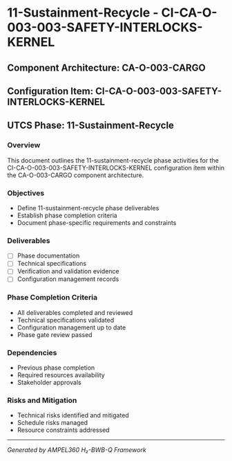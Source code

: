 # 11-Sustainment-Recycle - CI-CA-O-003-003-SAFETY-INTERLOCKS-KERNEL

## Component Architecture: CA-O-003-CARGO
## Configuration Item: CI-CA-O-003-003-SAFETY-INTERLOCKS-KERNEL
## UTCS Phase: 11-Sustainment-Recycle

### Overview
This document outlines the 11-sustainment-recycle phase activities for the CI-CA-O-003-003-SAFETY-INTERLOCKS-KERNEL configuration item within the CA-O-003-CARGO component architecture.

### Objectives
- Define 11-sustainment-recycle phase deliverables
- Establish phase completion criteria
- Document phase-specific requirements and constraints

### Deliverables
- [ ] Phase documentation
- [ ] Technical specifications
- [ ] Verification and validation evidence
- [ ] Configuration management records

### Phase Completion Criteria
- All deliverables completed and reviewed
- Technical specifications validated
- Configuration management up to date
- Phase gate review passed

### Dependencies
- Previous phase completion
- Required resources availability
- Stakeholder approvals

### Risks and Mitigation
- Technical risks identified and mitigated
- Schedule risks managed
- Resource constraints addressed

---
*Generated by AMPEL360 H₂-BWB-Q Framework*
